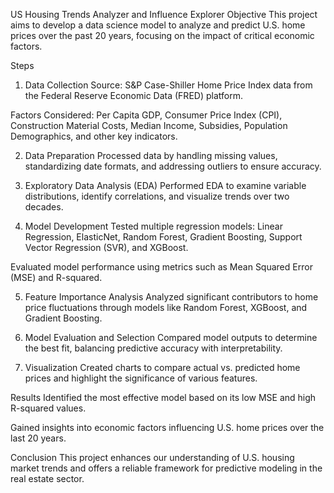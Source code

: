US Housing Trends Analyzer and Influence Explorer
Objective
This project aims to develop a data science model to analyze and predict U.S. home prices over the past 20 years, focusing on the impact of critical economic factors.

Steps
1. Data Collection
Source: S&P Case-Shiller Home Price Index data from the Federal Reserve Economic Data (FRED) platform.

Factors Considered: Per Capita GDP, Consumer Price Index (CPI), Construction Material Costs, Median Income, Subsidies, Population Demographics, and other key indicators.

2. Data Preparation
Processed data by handling missing values, standardizing date formats, and addressing outliers to ensure accuracy.

3. Exploratory Data Analysis (EDA)
Performed EDA to examine variable distributions, identify correlations, and visualize trends over two decades.

4. Model Development
Tested multiple regression models: Linear Regression, ElasticNet, Random Forest, Gradient Boosting, Support Vector Regression (SVR), and XGBoost.

Evaluated model performance using metrics such as Mean Squared Error (MSE) and R-squared.

5. Feature Importance Analysis
Analyzed significant contributors to home price fluctuations through models like Random Forest, XGBoost, and Gradient Boosting.

6. Model Evaluation and Selection
Compared model outputs to determine the best fit, balancing predictive accuracy with interpretability.

7. Visualization
Created charts to compare actual vs. predicted home prices and highlight the significance of various features.

Results
Identified the most effective model based on its low MSE and high R-squared values.

Gained insights into economic factors influencing U.S. home prices over the last 20 years.

Conclusion
This project enhances our understanding of U.S. housing market trends and offers a reliable framework for predictive modeling in the real estate sector.

